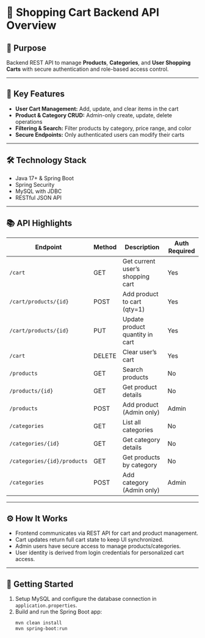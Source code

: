 # 🛒 Shopping Cart Backend API Overview

## 🎯 Purpose
Backend REST API to manage **Products**, **Categories**, and **User Shopping Carts** with secure authentication and role-based access control.

---

## 🚀 Key Features
- **User Cart Management:** Add, update, and clear items in the cart  
- **Product & Category CRUD:** Admin-only create, update, delete operations  
- **Filtering & Search:** Filter products by category, price range, and color  
- **Secure Endpoints:** Only authenticated users can modify their carts

---

## 🛠️ Technology Stack
- Java 17+ & Spring Boot  
- Spring Security  
- MySQL with JDBC  
- RESTful JSON API

---

## 📚 API Highlights

| Endpoint                  | Method | Description                       | Auth Required |
|---------------------------|--------|---------------------------------|---------------|
| `/cart`                   | GET    | Get current user’s shopping cart| Yes           |
| `/cart/products/{id}`     | POST   | Add product to cart (qty=1)     | Yes           |
| `/cart/products/{id}`     | PUT    | Update product quantity in cart | Yes           |
| `/cart`                   | DELETE | Clear user’s cart                | Yes           |
| `/products`               | GET    | Search products                 | No            |
| `/products/{id}`          | GET    | Get product details             | No            |
| `/products`               | POST   | Add product (Admin only)        | Admin         |
| `/categories`             | GET    | List all categories             | No            |
| `/categories/{id}`        | GET    | Get category details            | No            |
| `/categories/{id}/products`| GET   | Get products by category        | No            |
| `/categories`             | POST   | Add category (Admin only)       | Admin         |

---

## ⚙️ How It Works
- Frontend communicates via REST API for cart and product management.  
- Cart updates return full cart state to keep UI synchronized.  
- Admin users have secure access to manage products/categories.  
- User identity is derived from login credentials for personalized cart access.

---

## 🏁 Getting Started

1. Setup MySQL and configure the database connection in `application.properties`.  
2. Build and run the Spring Boot app:
   ```bash
   mvn clean install
   mvn spring-boot:run
